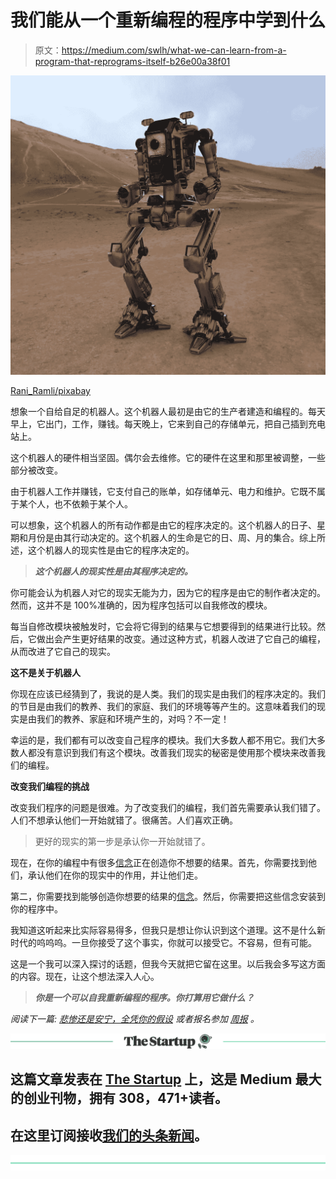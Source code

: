 # 我们能从一个重新编程的程序中学到什么

> 原文：<https://medium.com/swlh/what-we-can-learn-from-a-program-that-reprograms-itself-b26e00a38f01>

![](img/3e4f28c983422d099ee1254be20e2641.png)

[Rani_Ramli/pixabay](https://pixabay.com/en/robot-robotic-future-technology-3d-2658699/)

想象一个自给自足的机器人。这个机器人最初是由它的生产者建造和编程的。每天早上，它出门，工作，赚钱。每天晚上，它来到自己的存储单元，把自己插到充电站上。

这个机器人的硬件相当坚固。偶尔会去维修。它的硬件在这里和那里被调整，一些部分被改变。

由于机器人工作并赚钱，它支付自己的账单，如存储单元、电力和维护。它既不属于某个人，也不依赖于某个人。

可以想象，这个机器人的所有动作都是由它的程序决定的。这个机器人的日子、星期和月份是由其行动决定的。这个机器人的生命是它的日、周、月的集合。综上所述，这个机器人的现实性是由它的程序决定的。

> ***这个机器人的现实性是由其程序决定的。***

你可能会认为机器人对它的现实无能为力，因为它的程序是由它的制作者决定的。然而，这并不是 100%准确的，因为程序包括可以自我修改的模块。

每当自修改模块被触发时，它会将它得到的结果与它想要得到的结果进行比较。然后，它做出会产生更好结果的改变。通过这种方式，机器人改进了它自己的编程，从而改进了它自己的现实。

**这不是关于机器人**

你现在应该已经猜到了，我说的是人类。我们的现实是由我们的程序决定的。我们的节目是由我们的教养、我们的家庭、我们的环境等等产生的。这意味着我们的现实是由我们的教养、家庭和环境产生的，对吗？不一定！

幸运的是，我们都有可以改变自己程序的模块。我们大多数人都不用它。我们大多数人都没有意识到我们有这个模块。改善我们现实的秘密是使用那个模块来改善我们的编程。

**改变我们编程的挑战**

改变我们程序的问题是很难。为了改变我们的编程，我们首先需要承认我们错了。人们不想承认他们一开始就错了。很痛苦。人们喜欢正确。

> 更好的现实的第一步是承认你一开始就错了。

现在，在你的编程中有很多[信念](https://ideavisionaction.com/personal-development/whats-holding-you-back-from-realizing-your-most-ambitious-goals/)正在创造你不想要的结果。首先，你需要找到他们，承认他们在你的现实中的作用，并让他们走。

第二，你需要找到能够创造你想要的结果的[信念](https://ideavisionaction.com/personal-development/miserable-or-peaceful-all-by-your-assumptions/)。然后，你需要把这些信念安装到你的程序中。

我知道这听起来比实际容易得多，但我只是想让你认识到这个道理。这不是什么新时代的呜呜呜。一旦你接受了这个事实，你就可以接受它。不容易，但有可能。

这是一个我可以深入探讨的话题，但我今天就把它留在这里。以后我会多写这方面的内容。现在，让这个想法深入人心。

> ***你是一个可以自我重新编程的程序。你打算用它做什么？***

*阅读下一篇:* [*悲惨还是安宁，全凭你的假设*](https://ideavisionaction.com/personal-development/miserable-or-peaceful-all-by-your-assumptions/) *或者报名参加* [*周报*](https://ideavisionaction.com/email-newsletter/) *。*

[![](img/308a8d84fb9b2fab43d66c117fcc4bb4.png)](https://medium.com/swlh)

## 这篇文章发表在 [The Startup](https://medium.com/swlh) 上，这是 Medium 最大的创业刊物，拥有 308，471+读者。

## 在这里订阅接收[我们的头条新闻](http://growthsupply.com/the-startup-newsletter/)。

[![](img/b0164736ea17a63403e660de5dedf91a.png)](https://medium.com/swlh)